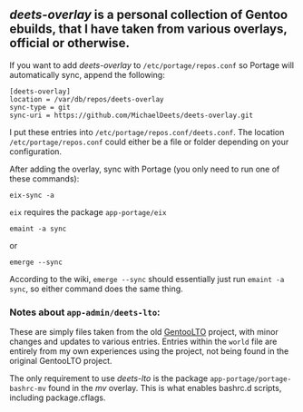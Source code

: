 ## *deets-overlay* is a personal collection of Gentoo ebuilds, that I have taken from various overlays, official or otherwise.

If you want to add *deets-overlay* to `/etc/portage/repos.conf` so Portage will automatically sync, append the following:

    [deets-overlay]
    location = /var/db/repos/deets-overlay
    sync-type = git
    sync-uri = https://github.com/MichaelDeets/deets-overlay.git

I put these entries into `/etc/portage/repos.conf/deets.conf`. The location `/etc/portage/repos.conf` could either be a file or folder depending on your configuration.

After adding the overlay, sync with Portage (you only need to run one of these commands):

    eix-sync -a

`eix` requires the package `app-portage/eix`

    emaint -a sync
or

    emerge --sync

According to the wiki, `emerge --sync` should essentially just run `emaint -a sync`, so either command does the same thing.

### Notes about `app-admin/deets-lto`:

These are simply files taken from the old [GentooLTO](https://github.com/InBetweenNames/gentooLTO) project, with minor changes and updates to various entries. Entries within the `world` file are entirely from my own experiences using the project, not being found in the original GentooLTO project.

The only requirement to use *deets-lto* is the package `app-portage/portage-bashrc-mv` found in the *mv* overlay. This is what enables bashrc.d scripts, including package.cflags.
